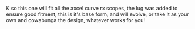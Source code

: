 K so this one will fit all the axcel curve rx scopes, the lug was added to ensure good fitment, this is it's base form, and will evolve, or take it as your own and cowabunga the design, whatever works for you!

